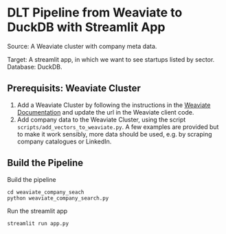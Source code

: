 # DLT Pipeline from Weaviate to DuckDB with Streamlit App

Source:
A Weaviate cluster with company meta data.

Target:
A streamlit app, in which we want to see startups listed by sector. Database: DuckDB.


## Prerequisits: Weaviate Cluster
1. Add a Weaviate Cluster by following the instructions in the [Weaviate Documentation](https://weaviate.io/developers/weaviate) and update the url in the Weaviate client code.
2. Add company data to the Weaviate Cluster, using the script `scripts/add_vectors_to_weaviate.py`. A few examples are provided but to make it work sensibly, more data should be used, e.g. by scraping company catalogues or LinkedIn.

## Build the Pipeline
Build the pipeline
```
cd weaviate_company_seach
python weaviate_company_search.py
```

Run the streamlit app
```
streamlit run app.py
```

